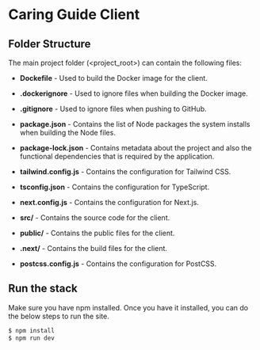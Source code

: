 # Caring Guide Client

## Folder Structure
The main project folder (<project_root>) can contain the following files:

* **Dockefile** - Used to build the Docker image for the client.

* **.dockerignore** - Used to ignore files when building the Docker image.

* **.gitignore** - Used to ignore files when pushing to GitHub.

* **package.json** - Contains the list of Node packages the system installs when building the Node files.

* **package-lock.json** - Contains metadata about the project and also the functional dependencies that is required by the application. 

* **tailwind.config.js** - Contains the configuration for Tailwind CSS.

* **tsconfig.json** - Contains the configuration for TypeScript.

* **next.config.js** - Contains the configuration for Next.js.

* **src/** - Contains the source code for the client.

* **public/** - Contains the public files for the client.

* **.next/** - Contains the build files for the client.

* **postcss.config.js** - Contains the configuration for PostCSS.

## Run the stack
Make sure you have npm installed. Once you have it installed, you can do the below steps to run the site. 
```sh
$ npm install
$ npm run dev
```